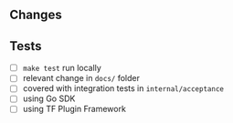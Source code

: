 ## Changes
<!-- Summary of your changes that are easy to understand -->

## Tests
<!-- 
How is this tested? Please see the checklist below and also describe any other relevant tests 
-->

- [ ] `make test` run locally
- [ ] relevant change in `docs/` folder
- [ ] covered with integration tests in `internal/acceptance`
- [ ] using Go SDK
- [ ] using TF Plugin Framework
